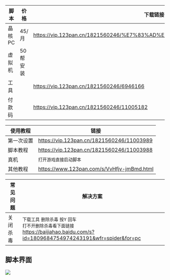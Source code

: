 | 脚本   | 价格    | 下载链接                                                                         |
|------|-------|------------------------------------------------------------------------------|
| 晶核PC | 45/月  | https://vip.123pan.cn/1821560246/%E7%83%AD%E6%9B%B4/%E6%99%B6%E6%A0%B8/jh.7z |
| 虚拟机  | 50帮安装 |                                                                              |
| 工具   |       | https://vip.123pan.cn/1821560246/6946166                                     |
| 付款码  |       | https://vip.123pan.cn/1821560246/11005182                                    |

| 使用教程  | 链接                                         |
|-------|--------------------------------------------|
| 第一次设置 | https://vip.123pan.cn/1821560246/11003989  |
| 脚本教程  | https://vip.123pan.cn/1821560246/11003988  |
| 真机    | `打开游戏直接启动脚本`                               |
| 其他教程  | https://www.123pan.com/s/VvHfjv-jmBmd.html |

| 常见问题 | 解决方案                                                                                                                    |
|------|-------------------------------------------------------------------------------------------------------------------------|
| 关闭杀毒 | `下载工具` `删除杀毒` `按Y` `回车` <br/>`打不开删除杀毒看下面链接` <br/>https://baijiahao.baidu.com/s?id=1809684754974243191&wfr=spider&for=pc |

## 脚本界面

![](https://vip.123pan.cn/1821560246/11575649)